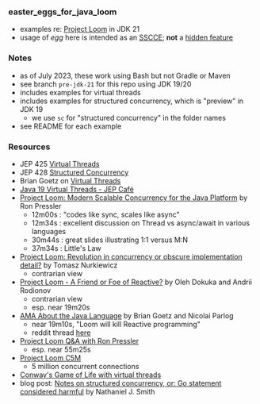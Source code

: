 
### easter_eggs_for_java_loom

- examples re: [Project Loom](https://openjdk.org/projects/loom/) in JDK 21 
- usage of *egg* here is intended as an [SSCCE](http://sscce.org/); **not** a [hidden feature](https://en.wikipedia.org/wiki/Easter_egg_(media))

### Notes

* as of July 2023, these work using Bash but not Gradle or Maven
* see branch `pre-jdk-21` for this repo using JDK 19/20
* includes examples for virtual threads
* includes examples for structured concurrency, which is "preview" in JDK 19 
    - we use `sc` for "structured concurrency" in the folder names
* see README for each example

### Resources

* JEP 425 [Virtual Threads](https://openjdk.java.net/jeps/425)
* JEP 428 [Structured Concurrency](https://openjdk.java.net/jeps/428)
* Brian Goetz on [Virtual Threads](https://www.infoq.com/articles/java-virtual-threads/)
* [Java 19 Virtual Threads - JEP Café](https://www.youtube.com/watch?v=lKSSBvRDmTg)
* [Project Loom: Modern Scalable Concurrency for the Java Platform](https://www.youtube.com/watch?v=EO9oMiL1fFo) by Ron Pressler
    - 12m00s : "codes like sync, scales like async"
    - 12m34s : excellent discussion on Thread vs async/await in various languages
    - 30m44s : great slides illustrating 1:1 versus M:N
    - 37m34s : Little's Law
* [Project Loom: Revolution in concurrency or obscure implementation detail?](https://www.youtube.com/watch?v=n_XRUljffu0) by Tomasz Nurkiewicz
    - contrarian view
* [Project Loom - A Friend or Foe of Reactive?](https://www.youtube.com/watch?v=YwG04UZP2a0) by Oleh Dokuka and Andrii Rodionov
    - contrarian view
    - esp. near 19m20s
* [AMA About the Java Language](https://www.youtube.com/watch?v=9si7gK94gLo) by Brian Goetz and Nicolai Parlog
    - near 19m10s, "Loom will kill Reactive programming"
    - reddit thread [here](https://www.reddit.com/r/programming/comments/oxsnqg/brian_goetz_i_think_project_loom_is_going_to_kill/)
* [Project Loom Q&A with Ron Pressler](https://www.youtube.com/watch?v=cAHW96omBAc)
    - esp. near 55m25s
* [Project Loom C5M](https://github.com/ebarlas/project-loom-c5m)
    - 5 million concurrent connections
* [Conway's Game of Life with virtual threads](https://github.com/ebarlas/game-of-life-csp)
* blog post: [Notes on structured concurrency, or: Go statement considered harmful](https://vorpus.org/blog/notes-on-structured-concurrency-or-go-statement-considered-harmful) by Nathaniel J. Smith
